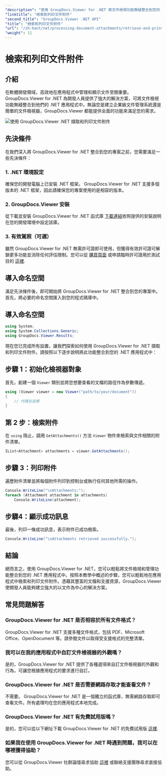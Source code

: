 ```yaml
---
"description": "使用 GroupDocs.Viewer for .NET 將文件檢視功能無縫整合到您的 .NET 應用程式中。輕鬆檢索和列印文件附件。"
"linktitle": "檢索和列印文件附件"
"second_title": "GroupDocs.Viewer .NET API"
"title": "檢索和列印文件附件"
"url": "/zh-hant/net/processing-document-attachments/retrieve-and-print-attachments/"
"weight": 11
---
```


# 檢索和列印文件附件

## 介紹
在軟體開發領域，高效地在應用程式中管理和顯示文件至關重要。 GroupDocs.Viewer for .NET 為開發人員提供了強大的解決方案，可將文件檢視功能無縫整合到他們的 .NET 應用程式中。無論您是建立企業級文件管理系統還是簡單的文件檢視器，GroupDocs.Viewer 都能提供全面的功能來滿足您的需求。

![使用 GroupDocs.Viewer .NET 擷取和列印文件附件](/viewer/processing-document-attachments/retrieve-and-print-document-attachments.png)

## 先決條件
在我們深入將 GroupDocs.Viewer for .NET 整合到您的專案之前，您需要滿足一些先決條件：
### 1. .NET 環境設定
確保您的開發電腦上已安裝 .NET 框架。 GroupDocs.Viewer for .NET 支援多個版本的 .NET 框架，因此請確保您的專案使用的是相容的版本。
### 2. GroupDocs.Viewer 安裝
從下載並安裝 GroupDocs.Viewer for .NET 函式庫 [下載連結](https://releases.groupdocs.com/viewer/net/)依照提供的安裝說明在您的開發環境中設定該庫。
### 3. 有效駕照（可選）
雖然 GroupDocs.Viewer for .NET 無需許可證即可使用，但獲得有效許可證可解鎖更多功能並消除任何評估限制。您可以從 [購買頁面](https://purchase.groupdocs.com/buy) 或申請臨時許可證用於測試目的 [這裡](https://purchase。groupdocs.com/temporary-license/).

## 導入命名空間
滿足先決條件後，即可開始將 GroupDocs.Viewer for .NET 整合到您的專案中。首先，將必要的命名空間匯入到您的程式碼庫中。
## 導入命名空間
```csharp
using System;
using System.Collections.Generic;
using GroupDocs.Viewer.Results;
```

現在您已完成所有設置，讓我們探索如何使用 GroupDocs.Viewer for .NET 擷取和列印文件附件。請按照以下逐步說明將此功能整合到您的 .NET 應用程式中：
## 步驟 1：初始化檢視器對象
首先，創建一個 `Viewer` 類別並將您想要查看的文檔的路徑作為參數傳遞。
```csharp
using (Viewer viewer = new Viewer("path/to/your/document"))
{
    // 代碼在這裡
}
```
## 第 2 步：檢索附件
在 `using` 阻止，調用 `GetAttachments()` 方法 `Viewer` 物件來檢索與文件相關的附件清單。
```csharp
IList<Attachment> attachments = viewer.GetAttachments();
```
## 步驟 3：列印附件
遍歷附件清單並將每個附件列印到控制台或執行任何其他所需的操作。
```csharp
Console.WriteLine("\nAttachments:");
foreach (Attachment attachment in attachments)
    Console.WriteLine(attachment);
```
## 步驟4：顯示成功訊息
最後，列印一條成功訊息，表示附件已成功檢索。
```csharp
Console.WriteLine("\nAttachments retrieved successfully.");
```

## 結論
總而言之，使用 GroupDocs.Viewer for .NET，您可以輕鬆將文件檢視和管理功能整合到您的 .NET 應用程式中。按照本教學中概述的步驟，您可以輕鬆地在應用程式中檢索和列印文件附件。憑藉其豐富的文檔和支援資源，GroupDocs.Viewer 使開發人員能夠建立強大的以文件為中心的解決方案。
## 常見問題解答
### GroupDocs.Viewer for .NET 是否相容於所有文件格式？
GroupDocs.Viewer for .NET 支援多種文件格式，包括 PDF、Microsoft Office、OpenDocument 等。請參閱文件以取得受支援格式的完整清單。
### 我可以在我的應用程式中自訂文件檢視器的外觀嗎？
是的，GroupDocs.Viewer for .NET 提供了各種選項來自訂文件檢視器的外觀和行為，可讓您根據應用程式的要求進行自訂。
### GroupDocs.Viewer for .NET 是否需要網路存取才能查看文件？
不需要。 GroupDocs.Viewer for .NET 是一個獨立的函式庫，無需網路存取即可查看文件。所有處理均在您的應用程式本地完成。
### GroupDocs.Viewer for .NET 有免費試用版嗎？
是的，您可以從以下網址下載 GroupDocs.Viewer for .NET 的免費試用版 [這裡](https://releases。groupdocs.com/).
### 如果我在使用 GroupDocs.Viewer for .NET 時遇到問題，我可以在哪裡獲得協助？
您可以從 GroupDocs.Viewer 社群論壇尋求協助 [這裡](https://forum.groupdocs.com/c/viewer/9) 或聯絡支援團隊尋求直接協助。